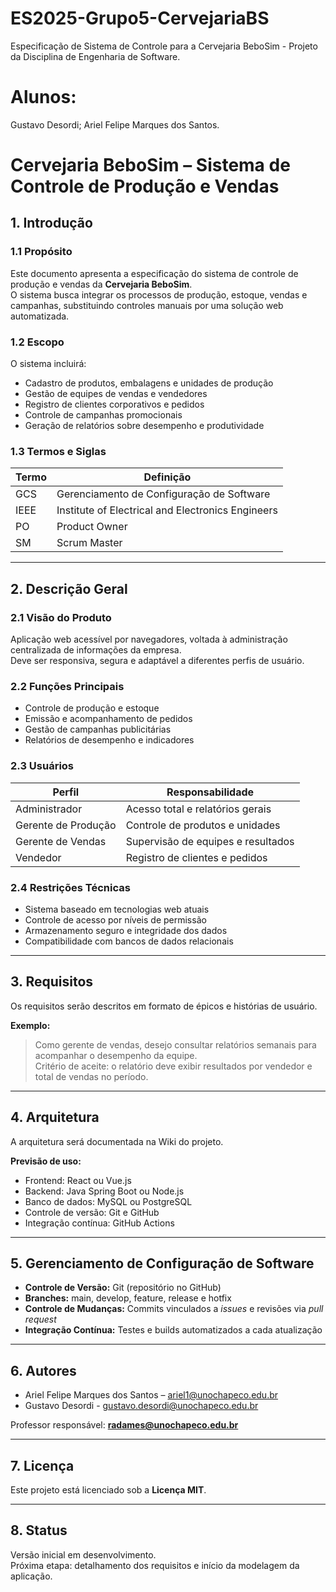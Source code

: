 # ES2025-Grupo5-CervejariaBS
Especificação de Sistema de Controle para a Cervejaria BeboSim - Projeto da Disciplina de Engenharia de Software.
# Alunos:
Gustavo Desordi;
Ariel Felipe Marques dos Santos.
# Cervejaria BeboSim – Sistema de Controle de Produção e Vendas

## 1. Introdução

### 1.1 Propósito  
Este documento apresenta a especificação do sistema de controle de produção e vendas da **Cervejaria BeboSim**.  
O sistema busca integrar os processos de produção, estoque, vendas e campanhas, substituindo controles manuais por uma solução web automatizada.

### 1.2 Escopo  
O sistema incluirá:  
- Cadastro de produtos, embalagens e unidades de produção  
- Gestão de equipes de vendas e vendedores  
- Registro de clientes corporativos e pedidos  
- Controle de campanhas promocionais  
- Geração de relatórios sobre desempenho e produtividade  

### 1.3 Termos e Siglas  

| Termo | Definição |
|--------|-----------|
| GCS | Gerenciamento de Configuração de Software |
| IEEE | Institute of Electrical and Electronics Engineers |
| PO | Product Owner |
| SM | Scrum Master |

---

## 2. Descrição Geral

### 2.1 Visão do Produto  
Aplicação web acessível por navegadores, voltada à administração centralizada de informações da empresa.  
Deve ser responsiva, segura e adaptável a diferentes perfis de usuário.

### 2.2 Funções Principais  
- Controle de produção e estoque  
- Emissão e acompanhamento de pedidos  
- Gestão de campanhas publicitárias  
- Relatórios de desempenho e indicadores  

### 2.3 Usuários  

| Perfil | Responsabilidade |
|---------|------------------|
| Administrador | Acesso total e relatórios gerais |
| Gerente de Produção | Controle de produtos e unidades |
| Gerente de Vendas | Supervisão de equipes e resultados |
| Vendedor | Registro de clientes e pedidos |

### 2.4 Restrições Técnicas  
- Sistema baseado em tecnologias web atuais  
- Controle de acesso por níveis de permissão  
- Armazenamento seguro e integridade dos dados  
- Compatibilidade com bancos de dados relacionais  

---

## 3. Requisitos  
Os requisitos serão descritos em formato de épicos e histórias de usuário.  

**Exemplo:**  
> Como gerente de vendas, desejo consultar relatórios semanais para acompanhar o desempenho da equipe.  
> Critério de aceite: o relatório deve exibir resultados por vendedor e total de vendas no período.

---

## 4. Arquitetura  
A arquitetura será documentada na Wiki do projeto.  

**Previsão de uso:**  
- Frontend: React ou Vue.js  
- Backend: Java Spring Boot ou Node.js  
- Banco de dados: MySQL ou PostgreSQL  
- Controle de versão: Git e GitHub  
- Integração contínua: GitHub Actions  

---

## 5. Gerenciamento de Configuração de Software  

- **Controle de Versão:** Git (repositório no GitHub)  
- **Branches:** main, develop, feature, release e hotfix  
- **Controle de Mudanças:** Commits vinculados a *issues* e revisões via *pull request*  
- **Integração Contínua:** Testes e builds automatizados a cada atualização  

---

## 6. Autores  

- Ariel Felipe Marques dos Santos – ariel1@unochapeco.edu.br 
- Gustavo Desordi - gustavo.desordi@unochapeco.edu.br


Professor responsável: **radames@unochapeco.edu.br**

---

## 7. Licença  
Este projeto está licenciado sob a **Licença MIT**.

---

## 8. Status  
Versão inicial em desenvolvimento.  
Próxima etapa: detalhamento dos requisitos e início da modelagem da aplicação.
